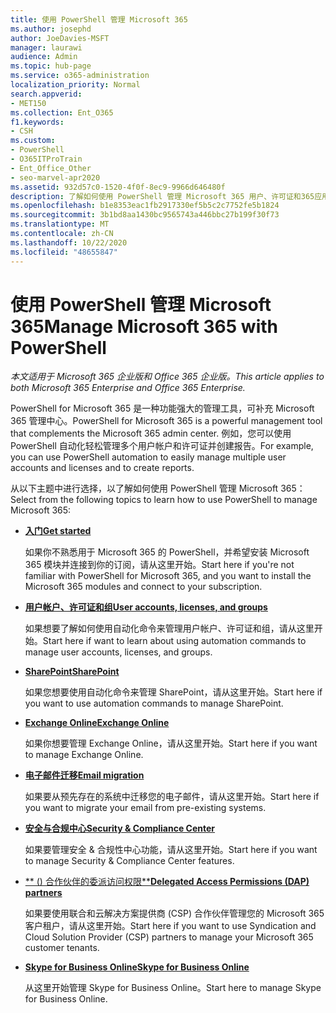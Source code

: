 ```yaml
---
title: 使用 PowerShell 管理 Microsoft 365
ms.author: josephd
author: JoeDavies-MSFT
manager: laurawi
audience: Admin
ms.topic: hub-page
ms.service: o365-administration
localization_priority: Normal
search.appverid:
- MET150
ms.collection: Ent_O365
f1.keywords:
- CSH
ms.custom:
- PowerShell
- O365ITProTrain
- Ent_Office_Other
- seo-marvel-apr2020
ms.assetid: 932d57c0-1520-4f0f-8ec9-9966d646480f
description: 了解如何使用 PowerShell 管理 Microsoft 365 用户、许可证和365应用。
ms.openlocfilehash: b1e8353eac1fb2917330ef5b5c2c7752fe5b1824
ms.sourcegitcommit: 3b1bd8aa1430bc9565743a446bbc27b199f30f73
ms.translationtype: MT
ms.contentlocale: zh-CN
ms.lasthandoff: 10/22/2020
ms.locfileid: "48655847"
---
```

# <a name="manage-microsoft-365-with-powershell"></a><span data-ttu-id="40487-103">使用 PowerShell 管理 Microsoft 365</span><span class="sxs-lookup"><span data-stu-id="40487-103">Manage Microsoft 365 with PowerShell</span></span>

<span data-ttu-id="40487-104">*本文适用于 Microsoft 365 企业版和 Office 365 企业版。*</span><span class="sxs-lookup"><span data-stu-id="40487-104">*This article applies to both Microsoft 365 Enterprise and Office 365 Enterprise.*</span></span>

<span data-ttu-id="40487-105">PowerShell for Microsoft 365 是一种功能强大的管理工具，可补充 Microsoft 365 管理中心。</span><span class="sxs-lookup"><span data-stu-id="40487-105">PowerShell for Microsoft 365 is a powerful management tool that complements the Microsoft 365 admin center.</span></span> <span data-ttu-id="40487-106">例如，您可以使用 PowerShell 自动化轻松管理多个用户帐户和许可证并创建报告。</span><span class="sxs-lookup"><span data-stu-id="40487-106">For example, you can use PowerShell automation to easily manage multiple user accounts and licenses and to create reports.</span></span>

<span data-ttu-id="40487-107">从以下主题中进行选择，以了解如何使用 PowerShell 管理 Microsoft 365：</span><span class="sxs-lookup"><span data-stu-id="40487-107">Select from the following topics to learn how to use PowerShell to manage Microsoft 365:</span></span>
  
- [<span data-ttu-id="40487-108">**入门**</span><span class="sxs-lookup"><span data-stu-id="40487-108">**Get started**</span></span>](getting-started-with-microsoft-365-powershell.md)

    <span data-ttu-id="40487-109">如果你不熟悉用于 Microsoft 365 的 PowerShell，并希望安装 Microsoft 365 模块并连接到你的订阅，请从这里开始。</span><span class="sxs-lookup"><span data-stu-id="40487-109">Start here if you're not familiar with PowerShell for Microsoft 365, and you want to install the Microsoft 365 modules and connect to your subscription.</span></span>

- [<span data-ttu-id="40487-110">**用户帐户、许可证和组**</span><span class="sxs-lookup"><span data-stu-id="40487-110">**User accounts, licenses, and groups**</span></span>](manage-user-accounts-and-licenses-with-microsoft-365-powershell.md)

    <span data-ttu-id="40487-111">如果想要了解如何使用自动化命令来管理用户帐户、许可证和组，请从这里开始。</span><span class="sxs-lookup"><span data-stu-id="40487-111">Start here if want to learn about using automation commands to manage user accounts, licenses, and groups.</span></span>

- [<span data-ttu-id="40487-112">**SharePoint**</span><span class="sxs-lookup"><span data-stu-id="40487-112">**SharePoint**</span></span>](manage-sharepoint-online-with-microsoft-365-powershell.md)

    <span data-ttu-id="40487-113">如果您想要使用自动化命令来管理 SharePoint，请从这里开始。</span><span class="sxs-lookup"><span data-stu-id="40487-113">Start here if you want to use automation commands to manage SharePoint.</span></span>

- [<span data-ttu-id="40487-114">**Exchange Online**</span><span class="sxs-lookup"><span data-stu-id="40487-114">**Exchange Online**</span></span>](https://docs.microsoft.com/powershell/exchange/exchange-online-powershell)

    <span data-ttu-id="40487-115">如果你想要管理 Exchange Online，请从这里开始。</span><span class="sxs-lookup"><span data-stu-id="40487-115">Start here if you want to manage Exchange Online.</span></span>

- [<span data-ttu-id="40487-116">**电子邮件迁移**</span><span class="sxs-lookup"><span data-stu-id="40487-116">**Email migration**</span></span>](use-powershell-for-email-migration-to-microsoft-365.md)

    <span data-ttu-id="40487-117">如果要从预先存在的系统中迁移您的电子邮件，请从这里开始。</span><span class="sxs-lookup"><span data-stu-id="40487-117">Start here if you want to migrate your email from pre-existing systems.</span></span>

- [<span data-ttu-id="40487-118">**安全与合规中心**</span><span class="sxs-lookup"><span data-stu-id="40487-118">**Security & Compliance Center**</span></span>](https://docs.microsoft.com/powershell/exchange/scc-powershell)

    <span data-ttu-id="40487-119">如果要管理安全 & 合规性中心功能，请从这里开始。</span><span class="sxs-lookup"><span data-stu-id="40487-119">Start here if you want to manage Security & Compliance Center features.</span></span>

- [<span data-ttu-id="40487-120">\*\* () 合作伙伴的委派访问权限\*\*</span><span class="sxs-lookup"><span data-stu-id="40487-120">**Delegated Access Permissions (DAP) partners**</span></span>](manage-microsoft-365-with-windows-powershell-for-delegated-access-permissions-dap-p.md)

    <span data-ttu-id="40487-121">如果要使用联合和云解决方案提供商 (CSP) 合作伙伴管理您的 Microsoft 365 客户租户，请从这里开始。</span><span class="sxs-lookup"><span data-stu-id="40487-121">Start here if you want to use Syndication and Cloud Solution Provider (CSP) partners to manage your Microsoft 365 customer tenants.</span></span>

- [<span data-ttu-id="40487-122">**Skype for Business Online**</span><span class="sxs-lookup"><span data-stu-id="40487-122">**Skype for Business Online**</span></span>](manage-skype-for-business-online-with-microsoft-365-powershell.md)

    <span data-ttu-id="40487-123">从这里开始管理 Skype for Business Online。</span><span class="sxs-lookup"><span data-stu-id="40487-123">Start here to manage Skype for Business Online.</span></span>
